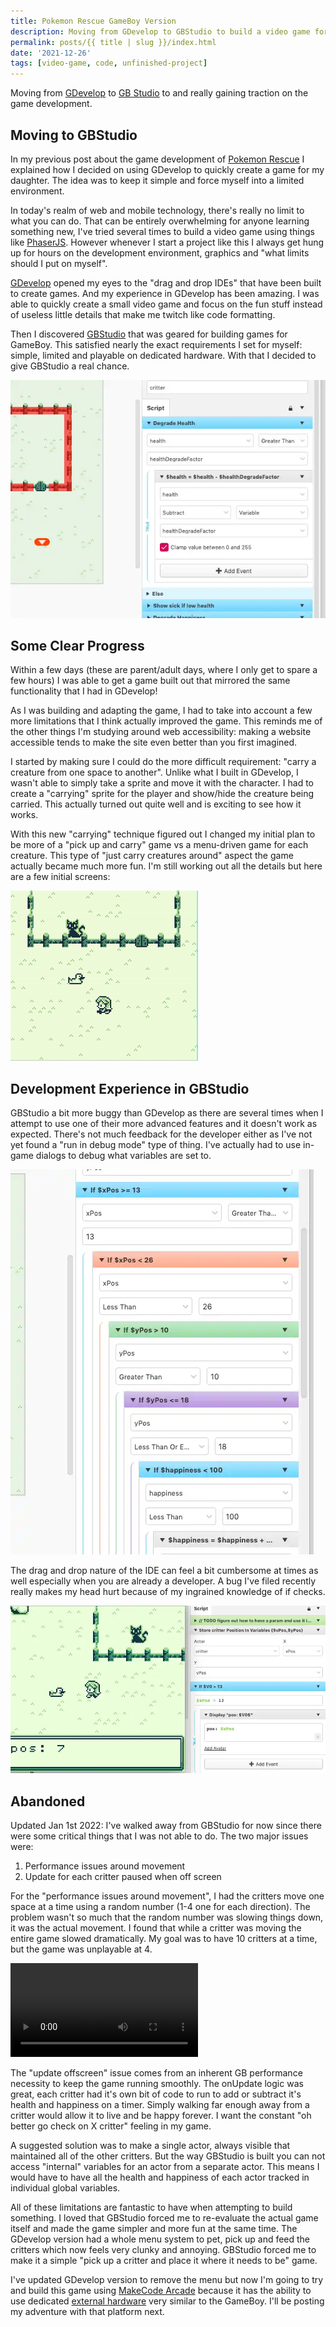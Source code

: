 ```yaml
---
title: Pokemon Rescue GameBoy Version
description: Moving from GDevelop to GBStudio to build a video game for my daughter
permalink: posts/{{ title | slug }}/index.html
date: '2021-12-26'
tags: [video-game, code, unfinished-project]
---
```


Moving from [GDevelop](https://gdevelop-app.com/) to [GB Studio](https://www.gbstudio.dev/) to and really gaining traction on the game development.

## Moving to GBStudio

In my previous post about the game development of [Pokemon Rescue](/posts/pokemon-rescue/) I explained how I decided on using GDevelop to quickly create a game for my daughter.  The idea was to keep it simple and force myself into a limited environment.

In today's realm of web and mobile technology, there's really no limit to what you can do. That can be entirely overwhelming for anyone learning something new, I've tried several times to build a video game using things like [PhaserJS](https://phaserjs.com/). However whenever I start a project like this I always get hung up for hours on the development environment, graphics and "what limits should I put on myself".

[GDevelop](https://gdevelop-app.com/) opened my eyes to the "drag and drop IDEs" that have been built to create games. And my experience in GDevelop has been amazing. I was able to quickly create a small video game and focus on the fun stuff instead of useless little details that make me twitch like code formatting.

Then I discovered [GBStudio](https://www.gbstudio.dev/) that was geared for building games for GameBoy. This satisfied nearly the exact requirements I set for myself: simple, limited and playable on dedicated hardware. With that I decided to give GBStudio a real chance.

![Visual IDE with drag and drop coding logic](../../images/pokemon-rescue-gb-drag-drop.webp)

## Some Clear Progress

Within a few days (these are parent/adult days, where I only get to spare a few hours) I was able to get a game built out that mirrored the same functionality that I had in GDevelop!

As I was building and adapting the game, I had to take into account a few more limitations that I think actually improved the game. This reminds me of the other things I'm studying around web accessibility: making a website accessible tends to make the site even better than you first imagined.

I started by making sure I could do the more difficult requirement: "carry a creature from one space to another". Unlike what I built in GDevelop, I wasn't able to simply take a sprite and move it with the character. I had to create a "carrying" sprite for the player and show/hide the creature being carried. This actually turned out quite well and is exciting to see how it works.

With this new "carrying" technique figured out I changed my initial plan to be more of a "pick up and carry" game vs a menu-driven game for each creature. This type of "just carry creatures around" aspect the game actually became much more fun. I'm still working out all the details but here are a few initial screens:

![A video game character picking up a duck then dropping it inside a fenced area](../../images/pokemon-rescue-gb-pickup.gif)

## Development Experience in GBStudio

GBStudio a bit more buggy than GDevelop as there are several times when I attempt to use one of their more advanced features and it doesn't work as expected. There's not much feedback for the developer either as I've not yet found a "run in debug mode" type of thing. I've actually had to use in-game dialogs to debug what variables are set to.

![A really crazy nest of if checks within the drag and drop IDE](../../images/pokemon-rescue-gb-crazy-nest.webp)

The drag and drop nature of the IDE can feel a bit cumbersome at times as well especially when you are already a developer. A bug I've filed recently really makes my head hurt because of my ingrained knowledge of if checks.

![A screenshot of the GBStudio with an if check clearly failing to evaluate properly](../../images/pokemon-rescue-gb-dialog-bug.webp)

<h2 id="abandoned">Abandoned</h2>

Updated Jan 1st 2022: I've walked away from GBStudio for now since there were some critical things that I was not able to do. The two major issues were:

1. Performance issues around movement
2. Update for each critter paused when off screen

For the "performance issues around movement", I had the critters move one space at a time using a random number (1-4 one for each direction). The problem wasn't so much that the random number was slowing things down, it was the actual movement. I found that while a critter was moving the entire game slowed dramatically. My goal was to have 10 critters at a time, but the game was unplayable at 4.

<video controls title="Framerate drops" aria-label="The player character moving around a farm and framerate of the game drops dramatically as the animals move">
  <source src="/images/pokemon-gb-move-performance.webm">
  Sorry your browser doesn't support this video
</video>

The "update offscreen" issue comes from an inherent GB performance necessity to keep the game running smoothly. The onUpdate logic was great, each critter had it's own bit of code to run to add or subtract it's health and happiness on a timer. Simply walking far enough away from a critter would allow it to live and be happy forever. I want the constant "oh better go check on X critter" feeling in my game.

A suggested solution was to make a single actor, always visible that maintained all of the other critters. But the way GBStudio is built you can not access "internal" variables for an actor from a separate actor. This means I would have to have all the health and happiness of each actor tracked in individual global variables.

All of these limitations are fantastic to have when attempting to build something. I loved that GBStudio forced me to re-evaluate the actual game itself and made the game simpler and more fun at the same time. The GDevelop version had a whole menu system to pet, pick up and feed the critters which now feels very clunky and annoying. GBStudio forced me to make it a simple "pick up a critter and place it where it needs to be" game.

I've updated GDevelop version to remove the menu but now I'm going to try and build this game using [MakeCode Arcade](https://arcade.makecode.com/) because it has the ability to use dedicated [external hardware](https://www.amazon.com/Kittenbot-Card-Sized-Computer-Microsoft-Compatible/dp/B07XSWXPZL/ref=sr_1_1_sspa) very similar to the GameBoy. I'll be posting my adventure with that platform next.
